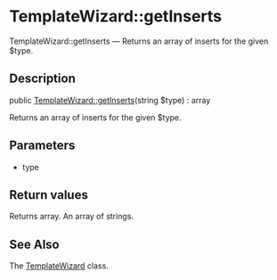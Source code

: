 TemplateWizard::getInserts
================

TemplateWizard::getInserts — Returns an array of inserts for the given $type.

Description
---------------


public [TemplateWizard::getInserts](https://github.com/lingtalfi/DocTools/blob/master/doc/api/DocTools/TemplateWizard/TemplateWizard/getInserts.md)(string $type) : array




Returns an array of inserts for the given $type.




Parameters
--------------


- type

    


Return values
----------------

Returns array.
An array of strings.








See Also
-----------

The [TemplateWizard](https://github.com/lingtalfi/DocTools/blob/master/doc/api/DocTools/TemplateWizard/TemplateWizard.md) class.
